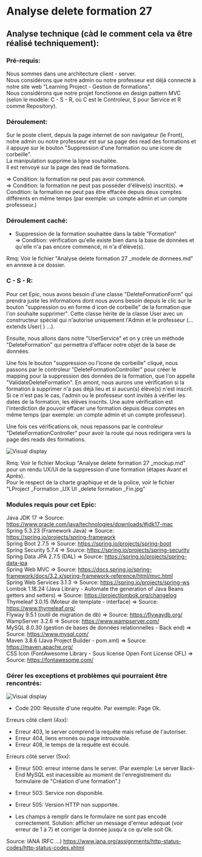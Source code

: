 # Analyse delete formation 27  
## Analyse technique (càd le comment cela va être réalisé techniquement):  
### Pré-requis:  
Nous sommes dans une architecture client - server.  
Nous considérons que notre admin ou notre professeur est déjà connecté à notre site web "Learning Project - Gestion de formations".  
Nous considérons que notre projet fonctionne en design pattern MVC (selon le modèle: C - S - R, où C est le Controleur, S pour Service et R comme Repository).

### Déroulement:
Sur le poste client, depuis la page internet de son navigateur (le Front), notre admin ou notre professeur est sur sa page des read des formations et il appuye sur le bouton "Suppression d'une formation ou une icone de corbeille".  
La manipulation supprime la ligne souhaitée.  
Il est renvoyé sur la page des read de formations.  

  => Condition: la formation ne peut pas avoir commencé.  
  => Condition: la formation ne peut pas posséder d'élève(s) inscrit(s). 
  => Condition: la formation ne peut pas être effacée depuis deux comptes différents en même temps (par exemple: un compte admin et un compte professeur.) 



### Déroulement caché:
- Suppression de la formation souhaitée dans la table "Formation"  
  => Condition: vérification qu'elle existe bien dans la base de données et qu'elle n'a pas encore commencé, ni n'a d'élève(s).  
  

Rmq: Voir le fichier "Analyse delete formation 27 _modele de donnees.md" en annexe à ce dossier.








### C - S - R:  
Pour cet Epic, nous avons besoin d'une classe "DeleteFormationForm" qui prendra juste les informations dont nous avons besoin depuis le clic sur le bouton "suppression ou en forme d icon de corbeille" de la formation que l'on souhaite supprimer".
Cette classe hérite de la classe User avec un constructeur spécial qui n'autorise uniquement l'Admin et le professeur   (... extends User( ) ...).

Ensuite, nous allons dans notre "UserService" et on y crée un méthode "DeleteFormation" qui permettra d'effacer notre objet de la base de données.



Une fois le bouton "suppression ou l'icone de corbeille" cliqué, nous passons par le controleur "DeleteFormationController" pour créer le mapping pour la suppression des données de la formation, 
que  l'on appelle "ValidateDeleteFormation".
En amont, nous aurons une vérification si la formation à supprimer n'a pas déjà lieu et si aucun(s) élève(s) n'est inscrit.  
Si ce n'est pas le cas, l'admin ou le professeur sont invités à vérifier les dates de la formation, les élèves inscrits.
Une autre vérification est l'interdiction de pouvoir effacer une formation depuis deux comptes en même temps (par exemple: un compte admin et un compte professeur).

Une fois ces vérifications ok, nous repassons par le controleur "DeleteFormationController" pour avoir la route qui nous redirigera vers la page des reads des formations.


![Visual display](https://github.com/corentingoo/Learning_project_group_2/blob/documentation-27-delete-formation/Docs/EPIC_delete_formation/LProject%20_Formation%20_MindMap%20_Path%20du%20delete%20_Fin.jpg)

Rmq: Voir le fichier Mockup "Analyse delete formation 27 _mockup.md" pour un rendu UX/UI de la suppression d'une formation (étapes Avant et Après).  
Pour le respect de la charte graphique et de la police, voir le fichier "LProject _Formation _UX UI _delete formation _Fin.jpg"



### Modules requis pour cet Epic:  
Java JDK 17  => Source: https://www.oracle.com/java/technologies/downloads/#jdk17-mac  
Spring 5.3.23 (Framework Java) => Source: https://spring.io/projects/spring-framework  
Spring Boot 2.7.5 => Source: https://spring.io/projects/spring-boot  
Spring Security 5.7.4 => Source: https://spring.io/projects/spring-security  
Spring Data JPA 2.7.5 (DAL) => Source: https://spring.io/projects/spring-data-jpa  
Spring Web MVC => Source: https://docs.spring.io/spring-framework/docs/3.2.x/spring-framework-reference/html/mvc.html  
Spring Web Services 3.1.3 => Source: https://spring.io/projects/spring-ws  
Lombok 1.18.24 (Java Library - Automate the generation of Java Beans getters and setters) => Source: https://projectlombok.org/changelog  
Thymeleaf 3.0.15 (Moteur de template - interface) => Source: https://www.thymeleaf.org/  
Flyway 9.5.1 (outil de migration de db) => Source: https://flywaydb.org/  
WampServer 3.2.6 => Source: https://www.wampserver.com/  
MySQL 8.0.30 (gestion de bases de données relationnelles - Back end) => Source: https://www.mysql.com/  
Maven 3.8.6 (Java Project Builder - pom.xml) => Source: https://maven.apache.org/  
CSS Icon (FontAwesome Library - Sous license Open Font License OFL) => Source: https://fontawesome.com/  





### Gérer les exceptions et problèmes qui pourraient être rencontrés:  
![Visual display](https://github.com/corentingoo/Learning_project_group_2/blob/documentation-27-delete-formation/Docs/EPIC_delete_formation/LProject%20_Formation%20_MindMap%20_Code%20HTTP%20_Fin.jpg)

- Code 200: Réussite d'une requête. Par exemple: Page Ok.

Erreurs côté client (4xx):
- Erreur 403, le server comprend la requête mais refuse de l'autoriser.
- Erreur 404, liens erronés ou page introuvable.
- Erreur 408, le temps de la requête est écoulé.

Erreurs côté server (5xx):
- Erreur 500: erreur interne dans le server.
(Par exemple: Le server Back-End MySQL est inacessible au moment de l'enregistrement du formulaire de "Création d'une formation".)
- Erreur 503: Service non disponible.
- Erreur 505: Version HTTP non supportée.

- Les champs à remplir dans le formulaire ne sont pas encodé correctement. 
Solution: afficher un message d'erreur adéquat (voir erreur de 1 à 7) et corriger la donnée jusqu'a ce qu'elle soit Ok.  


Source: IANA (RFC ...) https://www.iana.org/assignments/http-status-codes/http-status-codes.xhtml

